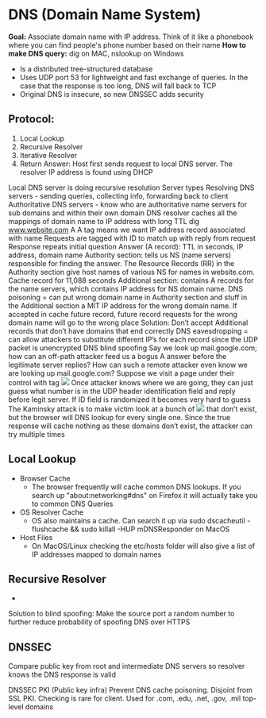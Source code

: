 # DNS (Domain Name System)
**Goal:** Associate domain name with IP address. Think of it like a phonebook where you can find people's phone number based on their name
**How to make DNS query:** dig on MAC, nslookup on Windows
- Is a distributed tree-structured database
- Uses UDP port 53 for lightweight and fast exchange of queries. In the case that the response is too long, DNS will fall back to TCP
- Original DNS is insecure, so new DNSSEC adds security

## Protocol:
1. Local Lookup
2. Recursive Resolver
3. Iterative Resolver
4. Return Answer: 
Host first sends request to local DNS server. The resolver IP address is found using DHCP

Local DNS server is doing recursive resolution
Server types
Resolving DNS servers - sending queries, collecting info, forwarding back to client
Authoritative DNS servers - know who are authoritative name servers for sub domains and within their own domain
DNS resolver caches all the mappings of domain name to IP address with long TTL
dig www.website.com A
A tag means we want IP address record associated with name
Requests are tagged with ID to match up with reply from request
Response repeats initial question
Answer (A record): TTL in seconds, IP address, domain name
Authority section: tells us NS (name servers) responsible for finding the answer. The Resource Records (RR) in the Authority section give host names of various NS for names in website.com. Cache record for 11,088 seconds
Additional section: contains A records for the name servers, which contains IP address for NS domain name.
DNS poisoning = can put wrong domain name in Authority section and stuff in the Additional section a MIT IP address for the wrong domain name. If accepted in cache future record, future record requests for the wrong domain name will go to the wrong place
Solution: Don’t accept Additional records that don’t have domains that end correctly
DNS eavesdropping = can allow attackers to substitute different IP’s for each record since the UDP packet is unencrypted
DNS blind spoofing
Say we look up mail.google.com; how can an off-path attacker feed us a bogus A answer before the legitimate server replies? How can such a remote attacker even know we are looking up mail.google.com?
Suppose we visit a page under their control with tag <img src=”http://mail.google.com”>
Once attacker knows where we are going, they can just guess what number is in the UDP header identification field and reply before legit server. If ID field is randomized it becomes very hard to guess
The Kaminsky attack is to make victim look at a bunch of <img src=”http://rando1.mail.google.com”> that don’t exist, but the browser will DNS lookup for every single one. Since the true response will cache nothing as these domains don’t exist, the attacker can try multiple times

## Local Lookup
- Browser Cache
    - The browser frequently will cache common DNS lookups. If you search up "about:networking#dns" on Firefox it will actually take you to common DNS Queries
- OS Resolver Cache
    - OS also maintains a cache. Can search it up via sudo dscacheutil -flushcache && sudo killall -HUP mDNSResponder on MacOS
- Host Files
    - On MacOS/Linux checking the etc/hosts folder will also give a list of IP addresses mapped to domain names

## Recursive Resolver
- 

Solution to blind spoofing: 
Make the source port a random number to further reduce probability of spoofing
DNS over HTTPS

## DNSSEC
Compare public key from root and intermediate DNS servers so resolver knows the DNS response is valid


DNSSEC PKI (Public key infra)
Prevent DNS cache poisoning. Disjoint from SSL PKI. Checking is rare for client. Used for .com, .edu, .net, .gov, .mil top-level domains
